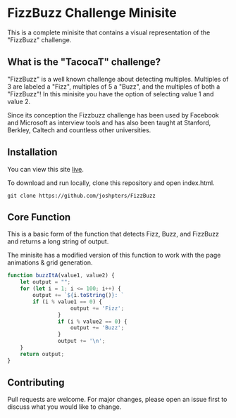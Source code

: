 # FizzBuzz Challenge Minisite

This is a complete minisite that contains a visual representation of the "FizzBuzz" challenge.

## What is the "TacocaT" challenge?

"FizzBuzz" is a well known challenge about detecting multiples. Multiples of 3 are labeled a "Fizz", multiples of 5 a "Buzz", and the multiples of both a "FizzBuzz"! In this minisite you have the option of selecting value 1 and value 2.

Since its conception the Fizzbuzz challenge has been used by Facebook and Microsoft as interview tools and has also been taught at Stanford, Berkley, Caltech and countless other universities.

## Installation

You can view this site [live](https://fizz-buzz-challenge.netlify.app/).

To download and run locally, clone this repository and open index.html.

``` sourceCode
git clone https://github.com/joshpters/FizzBuzz
```

## Core Function

This is a basic form of the function that detects Fizz, Buzz, and FizzBuzz and returns a long string of output.

The minisite has a modified version of this function to work with the page animations & grid generation.

```javascript
function buzzItA(value1, value2) {
	let output = "";
	for (let i = 1; i <= 100; i++) {
		output += `${i.toString()}: `
		if (i % value1 == 0) {
                    output += 'Fizz';
                }
                if (i % value2 == 0) {
                    output += 'Buzz';
                }
                output += '\n';
	}
	return output;
}
```

## Contributing
Pull requests are welcome. For major changes, please open an issue first to discuss what you would like to change.